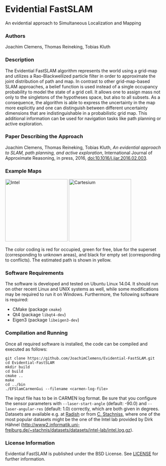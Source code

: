 # Evidential FastSLAM
An evidential approach to Simultaneous Localization and Mapping

### Authors

Joachim Clemens, Thomas Reineking, Tobias Kluth

### Description 

The Evidential FastSLAM algorithm represents the world using a grid-map and utilizes a Rao-Blackwellized particle filter in order to approximate the joint distribution of path and map.
In contrast to other grid-map-based SLAM approaches, a belief function is used instead of a single occupancy probability to model the state of a grid cell.
It allows one to assign mass not only to the singletons of the hypotheses space, but also to all subsets.
As a consequence, the algorithm is able to express the uncertainty in the map more explicitly and one can distinguish between different uncertainty dimensions that are indistinguishable in a probabilistic grid map.
This additional information can be used for navigation tasks like path planning or active exploration.

### Paper Describing the Approach

Joachim Clemens, Thomas Reineking, Tobias Kluth, *An evidential approach to SLAM, path planning, and active exploration*, International Journal of Approximate Reasoning, in press, 2016, [doi:10.1016/j.ijar.2016.02.003](http://dx.doi.org/10.1016/j.ijar.2016.02.003).


### Example Maps

<image src="/images/intel.png" alt="Intel" height="200px" />
<image src="/images/cartesium.png" alt="Cartesium" height="200px" />

The color coding is red for occupied, green for free, blue for the superset (corresponding to unknown areas), and black for empty set (corresponding to conflicts).
The estimated path is shown in yellow.

### Software Requirements

The software is developed and tested on Ubuntu Linux 14.04.
It should run on other recent Linux and UNIX systems as well, while some modifications may be required to run it on Windows.
Furthermore, the following software is required:

* CMake (package `cmake`)
* Qt4 (package `libqt4-dev`)
* Eigen3 (package `libeigen3-dev`)

### Compilation and Running

Once all required software is installed, the code can be compiled and executed as follows:

```
git clone https://github.com/JoachimClemens/Evidential-FastSLAM.git
cd Evidential-FastSLAM
mkdir build
cd build
cmake ..
make
cd ../bin
./EFSlamCarmenGui --filename <carmen-log-file>
```

The input file has to be in CARMEN log format.
Be sure that you configure the sensor parameters with `--laser-start-angle` (default: -90.0) and `--laser-angular-res` (default: 1.0) correctly, which are both given in degrees.
Datasets are available e.g. at [Radish](http://cres.usc.edu/radishrepository/) or from [C. Stachniss](http://www2.informatik.uni-freiburg.de/~stachnis/datasets.html), where one of the most popular datasets might be the one of the Intel lab provided by Dirk Hähnel (http://www2.informatik.uni-freiburg.de/~stachnis/datasets/datasets/intel-lab/intel.log.gz).


### License Information

Evidential FastSLAM is published under the BSD License. See [LICENSE](LICENSE) for further information.
